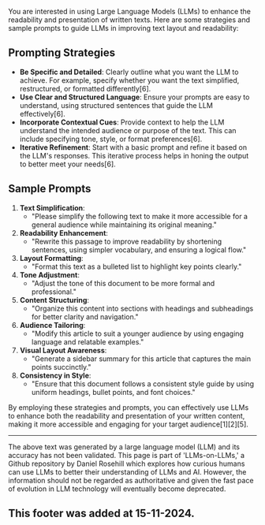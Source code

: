 You are interested in using Large Language Models (LLMs) to enhance the readability and presentation of written texts. Here are some strategies and sample prompts to guide LLMs in improving text layout and readability:

## Prompting Strategies

- **Be Specific and Detailed**: Clearly outline what you want the LLM to achieve. For example, specify whether you want the text simplified, restructured, or formatted differently\[6].
- **Use Clear and Structured Language**: Ensure your prompts are easy to understand, using structured sentences that guide the LLM effectively\[6].
- **Incorporate Contextual Cues**: Provide context to help the LLM understand the intended audience or purpose of the text. This can include specifying tone, style, or format preferences\[6].
- **Iterative Refinement**: Start with a basic prompt and refine it based on the LLM's responses. This iterative process helps in honing the output to better meet your needs\[6].

## Sample Prompts

1. **Text Simplification**:
   - "Please simplify the following text to make it more accessible for a general audience while maintaining its original meaning."
2. **Readability Enhancement**:
   - "Rewrite this passage to improve readability by shortening sentences, using simpler vocabulary, and ensuring a logical flow."
3. **Layout Formatting**:
   - "Format this text as a bulleted list to highlight key points clearly."
4. **Tone Adjustment**:
   - "Adjust the tone of this document to be more formal and professional."
5. **Content Structuring**:
   - "Organize this content into sections with headings and subheadings for better clarity and navigation."
6. **Audience Tailoring**:
   - "Modify this article to suit a younger audience by using engaging language and relatable examples."
7. **Visual Layout Awareness**:
   - "Generate a sidebar summary for this article that captures the main points succinctly."
8. **Consistency in Style**:
   - "Ensure that this document follows a consistent style guide by using uniform headings, bullet points, and font choices."

By employing these strategies and prompts, you can effectively use LLMs to enhance both the readability and presentation of your written content, making it more accessible and engaging for your target audience\[1]\[2]\[5].

&#x20;

---

The above text was generated by a large language model (LLM) and its accuracy has not been validated. This page is part of 'LLMs-on-LLMs,' a Github repository by Daniel Rosehill which explores how curious humans can use LLMs to better their understanding of LLMs and AI. However, the information should not be regarded as authoritative and given the fast pace of evolution in LLM technology will eventually become deprecated. 

This footer was added at 15-11-2024.
---